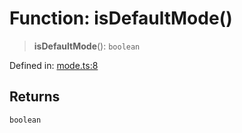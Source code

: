 # Function: isDefaultMode()

> **isDefaultMode**(): `boolean`

Defined in: [mode.ts:8](https://github.com/vernak2539/figma-plugin-helpers/blob/1270ee34f85c5a51a13d2d027b371cc1f39f155b/src/mode.ts#L8)

## Returns

`boolean`
